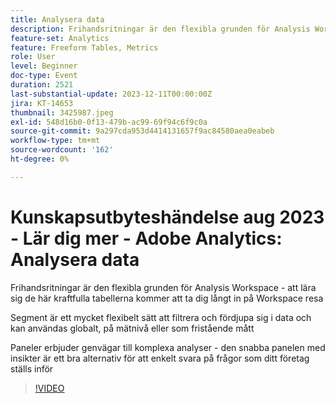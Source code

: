 ```yaml
---
title: Analysera data
description: Frihandsritningar är den flexibla grunden för Analysis Workspace - att lära sig de här kraftfulla tabellerna tar dig långt in i Workspace resaSegment är ett mycket flexibelt sätt att filtrera och gräva djupare in i data och kan användas globalt, på mätnivå eller användas som fristående mått. Paneler erbjuder genvägar till komplexa analyser - den snabba panelen med insikter är ett bra alternativ för att enkelt svara på frågor som ditt företag ställs inför
feature-set: Analytics
feature: Freeform Tables, Metrics
role: User
level: Beginner
doc-type: Event
duration: 2521
last-substantial-update: 2023-12-11T00:00:00Z
jira: KT-14653
thumbnail: 3425987.jpeg
exl-id: 548d16b0-0f13-479b-ac99-69f94c6f9c0a
source-git-commit: 9a297cda953d4414131657f9ac84580aea0eabeb
workflow-type: tm+mt
source-wordcount: '162'
ht-degree: 0%

---
```


# Kunskapsutbyteshändelse aug 2023 - Lär dig mer - Adobe Analytics: Analysera data

Frihandsritningar är den flexibla grunden för Analysis Workspace - att lära sig de här kraftfulla tabellerna kommer att ta dig långt in på Workspace resa

Segment är ett mycket flexibelt sätt att filtrera och fördjupa sig i data och kan användas globalt, på mätnivå eller som fristående mått

Paneler erbjuder genvägar till komplexa analyser - den snabba panelen med insikter är ett bra alternativ för att enkelt svara på frågor som ditt företag ställs inför

>[!VIDEO](https://video.tv.adobe.com/v/3425987/?learn=on)

